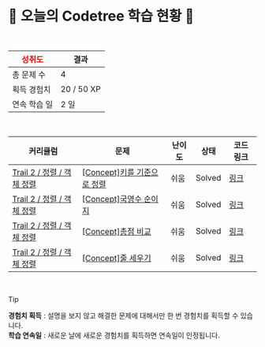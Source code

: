 # 🌲 오늘의 Codetree 학습 현황 🌲

<br />

| <span style="color:red;display:block;text-align:center;"> **성취도**</span> | 결과 |
|---|---|
| 총 문제 수 | 4 |
| 획득 경험치 | 20 / 50 XP |
| 연속 학습 일 | 2 일 |

<br />

|커리큘럼|문제|난이도|상태|코드 링크|
|---|---|---|---|---|
|[Trail 2 / 정렬 / 객체 정렬](https://www.codetree.ai/trail-info/novice-mid/)|[[Concept]키를 기준으로 정렬](https://www.codetree.ai/trails/complete/curated-cards/intro-sort-by-height/)|쉬움|Solved|[링크](https://github.com/kimjaewoo2873/CodeTree/blob/main/250812/%ED%82%A4%EB%A5%BC%20%EA%B8%B0%EC%A4%80%EC%9C%BC%EB%A1%9C%20%EC%A0%95%EB%A0%AC/sort-by-height.java)|
|[Trail 2 / 정렬 / 객체 정렬](https://www.codetree.ai/trail-info/novice-mid/)|[[Concept]국영수 순이지](https://www.codetree.ai/trails/complete/curated-cards/intro-korean-english-math-order/)|쉬움|Solved|[링크](https://github.com/kimjaewoo2873/CodeTree/blob/main/250812/%EA%B5%AD%EC%98%81%EC%88%98%20%EC%88%9C%EC%9D%B4%EC%A7%80/korean-english-math-order.java)|
|[Trail 2 / 정렬 / 객체 정렬](https://www.codetree.ai/trail-info/novice-mid/)|[[Concept]총점 비교](https://www.codetree.ai/trails/complete/curated-cards/intro-compare-total-points/)|쉬움|Solved|[링크](https://github.com/kimjaewoo2873/CodeTree/blob/main/250812/%EC%B4%9D%EC%A0%90%20%EB%B9%84%EA%B5%90/compare-total-points.java)|
|[Trail 2 / 정렬 / 객체 정렬](https://www.codetree.ai/trail-info/novice-mid/)|[[Concept]줄 세우기](https://www.codetree.ai/trails/complete/curated-cards/intro-line-up-students/)|쉬움|Solved|[링크](https://github.com/kimjaewoo2873/CodeTree/blob/main/250812/%EC%A4%84%20%EC%84%B8%EC%9A%B0%EA%B8%B0/line-up-students.java)|


<br />

> [!TIP]
> **경험치 획득** : 설명을 보지 않고 해결한 문제에 대해서만 한 번 경험치를 획득할 수 있습니다.  
> **학습 연속일** : 새로운 날에 새로운 경험치를 획득하면 연속일이 인정됩니다.

